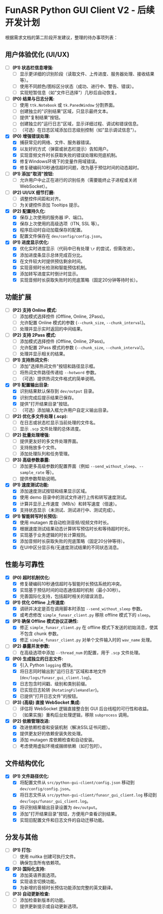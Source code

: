 # FunASR Python GUI Client V2 - 后续开发计划

根据需求文档的第二阶段开发建议，整理的待办事项列表：

## 用户体验优化 (UI/UX)

- [ ] **(P1) 状态栏信息增强:**
    - [ ] 显示更详细的识别阶段（读取文件、上传进度、服务器处理、接收结果等）。
    - [ ] 使用不同颜色/图标区分状态（成功、进行中、警告、错误）。
    - [ ] 实现短暂信息（如"文件已选择"）几秒后自动恢复。
- [ ] **(P0) 结果与日志分离:**
    - [ ] 使用 `ttk.Notebook` 或 `tk.PanedWindow` 分割界面。
    - [ ] 创建独立的"识别结果"区域，只显示最终文本。
    - [ ] 提供"复制结果"按钮。
    - [ ] 创建独立的"运行日志"区域，显示详细过程、调试和错误信息。
    - [ ] （可选）在日志区域添加日志级别控制（如"显示调试信息"）。
- [x] **(P0) 增强错误处理:**
    - [x] 捕获常见的网络、文件、服务器错误。
    - [x] 以友好的方式（弹窗或状态栏提示）告知用户。
    - [x] 实现音频文件时长获取失败的错误处理和兜底机制。
    - [x] 修复Windows环境下的变量作用域错误。
    - [x] 修复硬编码10秒通信超时问题，改为基于预估时间的动态超时。
- [ ] **(P1) 添加"取消"按钮:**
    - [ ] 允许用户中止正在进行的识别任务（需要能终止子进程或关闭 WebSocket）。
- [ ] **(P2) UI/UX 细节打磨:**
    - [ ] 调整控件间距和对齐。
    - [ ] 为关键控件添加 Tooltips 提示。
- [x] **(P2) 配置持久化:**
    - [x] 保存上次使用的服务器 IP、端口。
    - [x] 保存上次使用的高级选项（ITN, SSL 等）。
    - [x] 程序启动时自动加载保存的配置。
    - [x] 配置文件保存在 `dev/config/config.json`。
- [x] **(P1) 进度显示优化:**
    - [x] 优化实时进度显示（代码中已有处理 `\r` 的尝试，但需改进）。
    - [x] 添加进度条显示总体完成百分比。
    - [x] 在文件较大时提供预估剩余时间。
    - [x] 实现音频时长检测和智能预估机制。
    - [x] 添加转写进度实时倒计时显示。
    - [x] 实现音频时长获取失败时的兜底策略（固定20分钟等待时长）。

## 功能扩展

- [ ] **(P2) 支持 Online 模式:**
    - [ ] 添加模式选择控件 (Offline, Online, 2Pass)。
    - [ ] 允许配置 Online 模式的参数 (`--chunk_size`, `--chunk_interval`)。
    - [ ] 处理并显示实时返回的中间结果。
- [ ] **(P2) 支持 2Pass 模式:**
    - [ ] 添加模式选择控件 (Offline, Online, 2Pass)。
    - [ ] 允许配置 2Pass 模式的参数 (`--chunk_size`, `--chunk_interval`)。
    - [ ] 处理并显示相关的结果。
- [ ] **(P1) 支持热词文件:**
    - [ ] 添加"选择热词文件"按钮和路径显示框。
    - [ ] 将热词文件路径传递给 `--hotword` 参数。
    - [ ] （可选）提供热词文件格式的简单说明。
- [x] **(P1) 配置输出目录:**
    - [x] 识别结果默认保存到 `dev/output` 目录。
    - [x] 识别完成后提示结果已保存。
    - [x] 提供"打开结果目录"按钮。
    - [ ] （可选）添加输入框允许用户自定义输出目录。
- [ ] **(P2) 优化多文件处理 (.scp):**
    - [ ] 在日志或状态栏显示当前处理的文件名。
    - [ ] 显示 `.scp` 文件处理的总体进度。
- [ ] **(P2) 批量处理增强:**
    - [ ] 提供更友好的多文件处理界面。
    - [ ] 支持拖放多个文件。
    - [ ] 添加处理队列和任务管理。
- [ ] **(P3) 高级参数暴露:**
    - [ ] 添加更多高级参数的配置界面（例如 `--send_without_sleep`、`--sample_rate` 等）。
    - [ ] 提供参数帮助说明。
- [x] **(P1) 速度测试功能:**
    - [x] 添加速度测试按钮和结果显示区域。
    - [x] 使用 demo 目录中的测试文件进行上传和转写速度测试。
    - [x] 计算并显示上传速度（MB/s）和转写速度（倍速）。
    - [x] 支持状态显示（未测试、测试进行中、测试完成）。
- [x] **(P1) 智能转写时长预估:**
    - [x] 使用 mutagen 库自动检测音频/视频文件时长。
    - [x] 根据速度测试结果动态计算转写预估时长和等待超时时长。
    - [x] 实现基于业务逻辑的时长计算规则。
    - [x] 添加音频时长获取失败的兜底策略（固定20分钟等待）。
    - [x] 在UI中区分显示有/无速度测试结果的不同状态消息。

## 性能与可靠性

- [x] **(P0) 超时机制优化:**
    - [x] 修复硬编码10秒通信超时与智能时长预估系统的冲突。
    - [x] 实现基于预估时间的动态通信超时机制（最小30秒）。
    - [x] 完善国际化支持，包括超时相关的错误消息。
- [x] **(P1) 优化 Offline 上传速度:**
    - [x] 调研并决定是否在调用脚本时添加 `--send_without_sleep` 参数。
    - [x] 或考虑修改 `simple_funasr_client.py` 移除 offline 模式下的 `sleep`。
- [x] **(P1) 确保 Offline 模式协议正确性:**
    - [x] 修正 `simple_funasr_client.py` 在 offline 模式下发送的初始消息，使其不包含 chunk 参数。
    - [x] 修正 `simple_funasr_client.py` 对单个文件输入时的 `wav_name` 处理。
- [ ] **(P2) 暴露并发参数:**
    - [ ] 在高级选项中添加 `--thread_num` 的配置，用于 `.scp` 文件处理。
- [x] **(P0) 生成独立的日志文件:**
    - [x] 引入 Python `logging` 模块。
    - [x] 将日志同时输出到"运行日志"区域和本地文件 (`dev/logs/funasr_gui_client.log`)。
    - [x] 日志包含时间戳、级别和类别前缀。
    - [x] 已实现日志轮转 (`RotatingFileHandler`)。
    - [x] 已提供"打开日志文件"的按钮。
- [ ] **(P3) (高级) 直接 WebSocket 集成:**
    - [ ] 评估将 WebSocket 逻辑直接整合到 GUI 后台线程的可行性和收益。
    - [ ] （如果实施）重构后台处理逻辑，移除 `subprocess` 调用。
- [x] **(P2) 依赖管理改进:**
    - [x] 改进依赖检查和安装机制（解决SSL证书问题）。
    - [x] 提供更友好的依赖安装失败处理。
    - [x] 添加 mutagen 库依赖检查和自动安装。
    - [ ] 考虑使用虚拟环境或捆绑依赖（如打包时）。

## 文件结构优化

- [x] **(P1) 文件路径优化:**
    - [x] 将配置文件从 `src/python-gui-client/config.json` 移动到 `dev/config/config.json`。
    - [x] 将日志文件从 `src/python-gui-client/funasr_gui_client.log` 移动到 `dev/logs/funasr_gui_client.log`。
    - [x] 将识别结果输出目录设置为 `dev/output`。
    - [x] 添加"打开结果目录"按钮，方便用户查看识别结果。
    - [x] 实现旧配置文件和日志文件的自动迁移功能。

## 分发与其他

- [ ] **(P1) 打包:**
    - [ ] 使用 nuitka 创建可执行文件。
    - [ ] 确保包含所有依赖项。
- [x] **(P3) 国际化支持:**
    - [x] 添加英语界面选项。
    - [x] 实现语言切换功能。
    - [x] 为新增的音频时长预估功能添加完整的英文翻译。
- [ ] **(P3) 自动更新检查:**
    - [ ] 添加检查新版本的功能。
    - [ ] 提供更新提示或自动更新选项。
